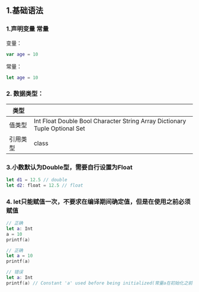 ## 1.基础语法
### 1.声明变量 常量
变量：
```swift 
var age = 10
```
常量：
```swift
let age = 10
```

### 2. 数据类型：
|类型||
|-|-|
|值类型|Int Float Double Bool Character String Array Dictionary Tuple Optional Set|
|引用类型|class|
    
### 3.小数默认为Double型，需要自行设置为Float 
```swift
let d1 = 12.5 // double     
let d2: float = 12.5 // float
```

### 4. let只能赋值一次，不要求在编译期间确定值，但是在使用之前必须赋值
```swift
// 正确
let a: Int
a = 10
printf(a)

// 正确
let a = 10
printf(a)

// 错误
let a: Int
printf(a) // Constant 'a' used before being initialized(常量a在初始化之前使用了)
```